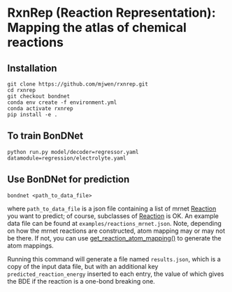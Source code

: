 # RxnRep (Reaction Representation): Mapping the atlas of chemical reactions


## Installation 

```shell
git clone https://github.com/mjwen/rxnrep.git
cd rxnrep
git checkout bondnet 
conda env create -f environment.yml
conda activate rxnrep
pip install -e . 
```

## To train BonDNet

```shell 
python run.py model/decoder=regressor.yaml datamodule=regression/electrolyte.yaml
```


## Use BonDNet for prediction 

```shell
bondnet <path_to_data_file> 
```

where `path_to_data_file` is a json file containing a list of mrnet 
[Reaction](https://github.com/materialsproject/mrnet/blob/84f4814a565753060d81cf18ab48e8f71fff6fd8/src/mrnet/core/reactions.py#L46) 
you want to predict; of course, subclasses of 
[Reaction](https://github.com/materialsproject/mrnet/blob/84f4814a565753060d81cf18ab48e8f71fff6fd8/src/mrnet/core/reactions.py#L46)
is OK.
An example data file can be found at `examples/reactions_mrnet.json`. 
Note, depending on how the mrnet reactions are constructed, atom mapping may or may not 
be there. If not, you can use 
[get_reaction_atom_mapping()](https://github.com/materialsproject/mrnet/blob/84f4814a565753060d81cf18ab48e8f71fff6fd8/src/mrnet/utils/reaction.py#L25)
to generate the atom mappings.



Running this command will generate a file named `results.json`, which is a copy of the 
input data file, but with an additional key `predicted_reaction_energy` inserted to each 
entry, the value of which gives the BDE if the reaction is a one-bond breaking one. 
